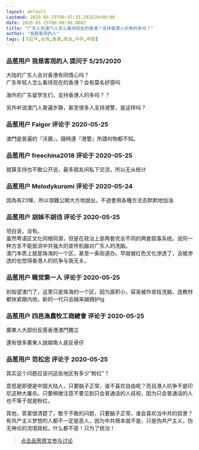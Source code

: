 ```yaml
---
layout: default
Lastmod: 2020-05-25T00:47:33.291610+00:00
date: 2020-05-25T00:00:00.000Z
title: "广东人和澳门人怎么看待现在的香港？支持香港人抗争的多吗？"
author: "我是客观的人"
tags: [习近平,台湾,香港,政治,中共,中国]
---
```



### 品葱用户 **我是客观的人** 提问于 5/25/2020
    
大陆的广东人会对香港有同情心吗？   
广东年轻人怎么看待现在的香港？会有莫名好感吗  
  
海外的广东留学生们，支持香港人的多吗？？  
  
另外听说澳门人普遍岁静，甚至很多人支持港警，是这样吗？
    
                

### 品葱用户 **Faigor** 评论于 2020-05-25
        
澳門是普遍的『沃豚』，隨時連『港警』所謂何物都不知。
        
                

### 品葱用户 **freechina2018** 评论于 2020-05-25
        
就算支持也不敢公开说，最多朋友间私下交流，所以无从统计
        
                

### 品葱用户 **Melodykuromi** 评论于 2020-05-24
        
因為有23條，所以很難公開大方地說出，不過會用各種方法去默默地加油
        
                

### 品葱用户 **胡妹不胡诌** 评论于 2020-05-25
        
坦白说，没有。  
虽然粤语区文化同根同源，但是在政治上是两套完全不同的两套叙事系统。说同一种方言不能抵消中共强大的宣传机器对广东人的洗脑。  
澳门本质上就是珠海的一个区，甚至一条街道办。早就被红色文化渗透了，没被渗透的也觉得香港人的抗争与我无关。
        
                

### 品葱用户 **睡觉第一人** 评论于 2020-05-25
        
别指望澳门了，这里只是珠海的一个区，因为面积小，容易被外宣给洗脑，连教材都快紧跟内地，新的一代只会越来越拥护tg
        
                

### 品葱用户 **四邑漁農牧工商總會** 评论于 2020-05-25
        
廣東人大部份反感香港澳門獨立  
  
還有很多廣東人說越南人是反骨仔
        
                

### 品葱用户 **范松忠** 评论于 2020-05-25
        
其实这个问题应该问这些地区有多少“粉红”？  
  
意思是即便是中国大陆人，只要脑子正常，谁不喜欢自由呢？而且港人抗争不是印尼这种大屠杀。只要稍微注意不要见到只会普通话的人歧视，因为只会普通话的人也不等于就是粉红。  
  
其他，答案很清楚了，敢于不敢的问题，只要脑子正常，谁会喜欢当中共的奴隶？有共产主义梦想的人都不一定是恶人，因为中共根本就不是，只是伪共产主义，伪无神论的流氓政权。什么都不是！只为了统治！
        
                





> [点击品葱原文参与讨论](https://pincong.rocks/question/25903)

